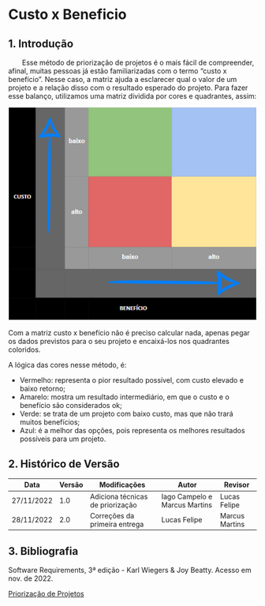 # Custo x Beneficio

## 1. Introdução

&emsp;&emsp;Esse método de priorização de projetos é o mais fácil de compreender, afinal, muitas pessoas já estão familiarizadas com o termo “custo x benefício”. Nesse caso, a matriz ajuda a esclarecer qual o valor de um projeto e a relação disso com o resultado esperado do projeto. Para fazer esse balanço, utilizamos uma matriz dividida por cores e quadrantes, assim:

![Custo x Beneficio](/assets/custo_x_beneficio.png)

Com a matriz custo x benefício não é preciso calcular nada, apenas pegar os dados previstos para o seu projeto e encaixá-los nos quadrantes coloridos.

A lógica das cores nesse método, é:

- Vermelho: representa o pior resultado possível, com custo elevado e baixo retorno;
- Amarelo: mostra um resultado intermediário, em que o custo e o benefício são considerados ok;
- Verde: se trata de um projeto com baixo custo, mas que não trará muitos benefícios;
- Azul: é a melhor das opções, pois representa os melhores resultados possíveis para um projeto.

## 2. Histórico de Versão

| Data | Versão       | Modificações                       | Autor          | Revisor      |
| ------ | ---------- | ---------------------------------- | -------------- | ------------ |
| 27/11/2022   | 1.0 | Adiciona técnicas de priorização | Iago Campelo e Marcus Martins | Lucas Felipe |
| 28/11/2022   | 2.0 | Correções da primeira entrega | Lucas Felipe | Marcus Martins |


## 3. Bibliografia

Software Requirements, 3ª edição - Karl Wiegers & Joy Beatty. Acesso em nov. de 2022.

[Priorização de Projetos](https://rockcontent.com/br/blog/priorizacao-de-projetos/)
